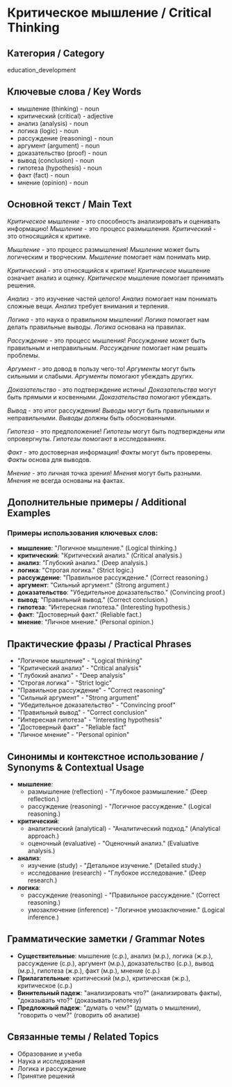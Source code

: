 # Критическое мышление / Critical Thinking

## Категория / Category
education_development


## Ключевые слова / Key Words
- мышление (thinking) - noun
- критический (critical) - adjective
- анализ (analysis) - noun
- логика (logic) - noun
- рассуждение (reasoning) - noun
- аргумент (argument) - noun
- доказательство (proof) - noun
- вывод (conclusion) - noun
- гипотеза (hypothesis) - noun
- факт (fact) - noun
- мнение (opinion) - noun

## Основной текст / Main Text

*Критическое мышление* - это способность анализировать и оценивать информацию! *Мышление* - это процесс размышления. *Критический* - это относящийся к критике.

*Мышление* - это процесс размышления! *Мышление* может быть логическим и творческим. *Мышление* помогает нам понимать мир.

*Критический* - это относящийся к критике! *Критическое* мышление означает анализ и оценку. *Критическое* мышление помогает принимать решения.

*Анализ* - это изучение частей целого! *Анализ* помогает нам понимать сложные вещи. *Анализ* требует внимания и терпения.

*Логика* - это наука о правильном мышлении! *Логика* помогает нам делать правильные выводы. *Логика* основана на правилах.

*Рассуждение* - это процесс мышления! *Рассуждение* может быть правильным и неправильным. *Рассуждение* помогает нам решать проблемы.

*Аргумент* - это довод в пользу чего-то! *Аргументы* могут быть сильными и слабыми. *Аргументы* помогают убеждать других.

*Доказательство* - это подтверждение истины! *Доказательства* могут быть прямыми и косвенными. *Доказательства* помогают убеждать.

*Вывод* - это итог рассуждения! *Выводы* могут быть правильными и неправильными. *Выводы* должны быть обоснованными.

*Гипотеза* - это предположение! *Гипотезы* могут быть подтверждены или опровергнуты. *Гипотезы* помогают в исследованиях.

*Факт* - это достоверная информация! *Факты* могут быть проверены. *Факты* основа для выводов.

*Мнение* - это личная точка зрения! *Мнения* могут быть разными. *Мнения* не всегда основаны на фактах.

## Дополнительные примеры / Additional Examples

### Примеры использования ключевых слов:
- **мышление**: "Логичное мышление." (Logical thinking.)
- **критический**: "Критический анализ." (Critical analysis.)
- **анализ**: "Глубокий анализ." (Deep analysis.)
- **логика**: "Строгая логика." (Strict logic.)
- **рассуждение**: "Правильное рассуждение." (Correct reasoning.)
- **аргумент**: "Сильный аргумент." (Strong argument.)
- **доказательство**: "Убедительное доказательство." (Convincing proof.)
- **вывод**: "Правильный вывод." (Correct conclusion.)
- **гипотеза**: "Интересная гипотеза." (Interesting hypothesis.)
- **факт**: "Достоверный факт." (Reliable fact.)
- **мнение**: "Личное мнение." (Personal opinion.)

## Практические фразы / Practical Phrases

- "Логичное мышление" - "Logical thinking"
- "Критический анализ" - "Critical analysis"
- "Глубокий анализ" - "Deep analysis"
- "Строгая логика" - "Strict logic"
- "Правильное рассуждение" - "Correct reasoning"
- "Сильный аргумент" - "Strong argument"
- "Убедительное доказательство" - "Convincing proof"
- "Правильный вывод" - "Correct conclusion"
- "Интересная гипотеза" - "Interesting hypothesis"
- "Достоверный факт" - "Reliable fact"
- "Личное мнение" - "Personal opinion"

## Синонимы и контекстное использование / Synonyms & Contextual Usage

- **мышление**: 
  - размышление (reflection) - "Глубокое размышление." (Deep reflection.)
  - рассуждение (reasoning) - "Логичное рассуждение." (Logical reasoning.)
- **критический**: 
  - аналитический (analytical) - "Аналитический подход." (Analytical approach.)
  - оценочный (evaluative) - "Оценочный анализ." (Evaluative analysis.)
- **анализ**: 
  - изучение (study) - "Детальное изучение." (Detailed study.)
  - исследование (research) - "Глубокое исследование." (Deep research.)
- **логика**: 
  - рассуждение (reasoning) - "Правильное рассуждение." (Correct reasoning.)
  - умозаключение (inference) - "Логичное умозаключение." (Logical inference.)

## Грамматические заметки / Grammar Notes

- **Существительные**: мышление (с.р.), анализ (м.р.), логика (ж.р.), рассуждение (с.р.), аргумент (м.р.), доказательство (с.р.), вывод (м.р.), гипотеза (ж.р.), факт (м.р.), мнение (с.р.)
- **Прилагательные**: критический (м.р.), критическая (ж.р.), критическое (с.р.)
- **Винительный падеж**: "анализировать что?" (анализировать факты), "доказывать что?" (доказывать гипотезу)
- **Предложный падеж**: "думать о чем?" (думать о мышлении), "говорить о чем?" (говорить об анализе)

## Связанные темы / Related Topics

- Образование и учеба
- Наука и исследования
- Логика и рассуждение
- Принятие решений
